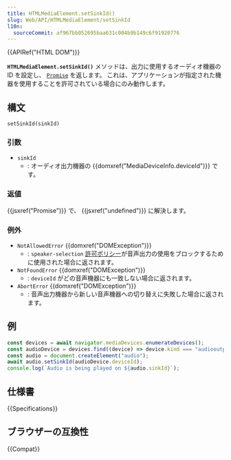 ```yaml
---
title: HTMLMediaElement.setSinkId()
slug: Web/API/HTMLMediaElement/setSinkId
l10n:
  sourceCommit: af967bb052695baa631c004b9b149c6f91920776
---
```


{{APIRef("HTML DOM")}}

**`HTMLMediaElement.setSinkId()`** メソッドは、出力に使用するオーディオ機器の ID を設定し、 [`Promise`](/ja/docs/Web/JavaScript/Reference/Global_Objects/Promise) を返します。
これは、アプリケーションが指定された機器を使用することを許可されている場合にのみ動作します。

## 構文

```js-nolint
setSinkId(sinkId)
```

### 引数

- `sinkId`
  - : オーディオ出力機器の {{domxref("MediaDeviceInfo.deviceId")}} です。

### 返値

{{jsxref("Promise")}} で、 {{jsxref("undefined")}} に解決します。

### 例外

- `NotAllowedError` {{domxref("DOMException")}}
  - : `speaker-selection` [許可ポリシー](/ja/docs/Web/HTTP/Permissions_Policy)が音声出力の使用をブロックするために使用された場合に返されます。
- `NotFoundError` {{domxref("DOMException")}}
  - : `deviceId` がどの音声機器にも一致しない場合に返されます。
- `AbortError` {{domxref("DOMException")}}
  - : 音声出力機器から新しい音声機器への切り替えに失敗した場合に返されます。

## 例

```js
const devices = await navigator.mediaDevices.enumerateDevices();
const audioDevice = devices.find((device) => device.kind === "audiooutput");
const audio = document.createElement("audio");
await audio.setSinkId(audioDevice.deviceId);
console.log(`Audio is being played on ${audio.sinkId}`);
```

## 仕様書

{{Specifications}}

## ブラウザーの互換性

{{Compat}}
